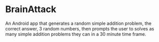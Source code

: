 # BrainAttack
An Android app that generates a random simple addition problem, the correct answer, 3 random numbers, then prompts the user to solves as many simple addition problems they can in a 30 minute time frame. 
